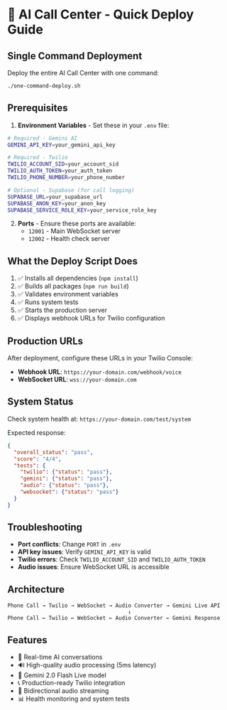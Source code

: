 # 🚀 AI Call Center - Quick Deploy Guide

## Single Command Deployment

Deploy the entire AI Call Center with one command:

```bash
./one-command-deploy.sh
```

## Prerequisites

1. **Environment Variables** - Set these in your `.env` file:
```bash
# Required - Gemini AI
GEMINI_API_KEY=your_gemini_api_key

# Required - Twilio
TWILIO_ACCOUNT_SID=your_account_sid
TWILIO_AUTH_TOKEN=your_auth_token
TWILIO_PHONE_NUMBER=your_phone_number

# Optional - Supabase (for call logging)
SUPABASE_URL=your_supabase_url
SUPABASE_ANON_KEY=your_anon_key
SUPABASE_SERVICE_ROLE_KEY=your_service_role_key
```

2. **Ports** - Ensure these ports are available:
   - `12001` - Main WebSocket server
   - `12002` - Health check server

## What the Deploy Script Does

1. ✅ Installs all dependencies (`npm install`)
2. ✅ Builds all packages (`npm run build`)
3. ✅ Validates environment variables
4. ✅ Runs system tests
5. ✅ Starts the production server
6. ✅ Displays webhook URLs for Twilio configuration

## Production URLs

After deployment, configure these URLs in your Twilio Console:

- **Webhook URL**: `https://your-domain.com/webhook/voice`
- **WebSocket URL**: `wss://your-domain.com`

## System Status

Check system health at: `https://your-domain.com/test/system`

Expected response:
```json
{
  "overall_status": "pass",
  "score": "4/4",
  "tests": {
    "twilio": {"status": "pass"},
    "gemini": {"status": "pass"},
    "audio": {"status": "pass"},
    "websocket": {"status": "pass"}
  }
}
```

## Troubleshooting

- **Port conflicts**: Change `PORT` in `.env`
- **API key issues**: Verify `GEMINI_API_KEY` is valid
- **Twilio errors**: Check `TWILIO_ACCOUNT_SID` and `TWILIO_AUTH_TOKEN`
- **Audio issues**: Ensure WebSocket URL is accessible

## Architecture

```
Phone Call → Twilio → WebSocket → Audio Converter → Gemini Live API
                                      ↓
Phone Call ← Twilio ← WebSocket ← Audio Converter ← Gemini Response
```

## Features

- 🎯 Real-time AI conversations
- 🔊 High-quality audio processing (5ms latency)
- 🤖 Gemini 2.0 Flash Live model
- 📞 Production-ready Twilio integration
- 🔄 Bidirectional audio streaming
- 📊 Health monitoring and system tests
